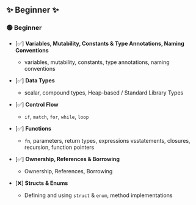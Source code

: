 ## ✨ Beginner ✨


### 🟢 Beginner

* [✅] **Variables, Mutability, Constants & Type Annotations, Naming Conventions**  
    - variables, mutability, constants, type annotations, naming conventions
    
* [✅] **Data Types**  
    - scalar, compound types, Heap-based / Standard Library Types
    
* [✅] **Control Flow**  
    - `if`, `match`, `for`, `while`, `loop`
    
* [✅] **Functions**  
    - `fn`, parameters, return types, expressions vsstatements, closures, recursion, function pointers
    
* [✅] **Ownership, References & Borrowing**  
    - Ownership, References, Borrowing
    
* [❌] **Structs & Enums**  
    - Defining and using `struct` & `enum`, method implementations
